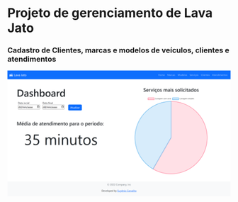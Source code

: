 # Projeto de gerenciamento de Lava Jato

### Cadastro de Clientes, marcas e modelos de veículos, clientes e atendimentos

<img src="assets/img/preview.png">